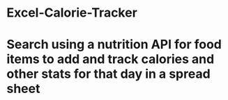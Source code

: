 # Excel-Calorie-Tracker 
# Search using a nutrition API for food items to add and track calories and other stats for that day in a spread sheet
